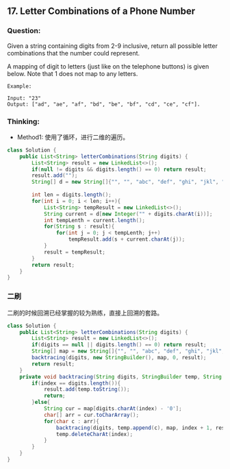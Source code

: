 ## 17. Letter Combinations of a Phone Number

### Question:
Given a string containing digits from 2-9 inclusive, return all possible letter combinations that the number could represent.

A mapping of digit to letters (just like on the telephone buttons) is given below. Note that 1 does not map to any letters.

```
Example:

Input: "23"
Output: ["ad", "ae", "af", "bd", "be", "bf", "cd", "ce", "cf"].
```

### Thinking:
* Method1: 使用了循环，进行二维的遍历。

```Java
class Solution {
    public List<String> letterCombinations(String digits) {
        List<String> result = new LinkedList<>();
        if(null != digits && digits.length() == 0) return result;
        result.add("");
        String[] d = new String[]{"", "", "abc", "def", "ghi", "jkl", "mno", "pqrs", "tuv", "wxyz"};
        
        int len = digits.length();
        for(int i = 0; i < len; i++){
            List<String> tempResult = new LinkedList<>();
            String current = d[new Integer("" + digits.charAt(i))];
            int tempLenth = current.length();
            for(String s : result){
                for(int j = 0; j < tempLenth; j++)
                    tempResult.add(s + current.charAt(j));
            }
            result = tempResult;
        }
        return result;
    }
}
```

### 二刷
二刷的时候回溯已经掌握的较为熟练，直接上回溯的套路。

```Java
class Solution {
    public List<String> letterCombinations(String digits) {
        List<String> result = new LinkedList<>();
        if(digits == null || digits.length() == 0) return result;
        String[] map = new String[]{"", "", "abc", "def", "ghi", "jkl", "mno", "pqrs", "tuv", "wxyz"};
        backtracing(digits, new StringBuilder(), map, 0, result);
        return result;
    }
    private void backtracing(String digits, StringBuilder temp, String[] map, int index, List<String> result){
        if(index == digits.length()){
            result.add(temp.toString());
            return;
        }else{
            String cur = map[digits.charAt(index) - '0'];
            char[] arr = cur.toCharArray();
            for(char c : arr){
                backtracing(digits, temp.append(c), map, index + 1, result);
                temp.deleteCharAt(index);
            }
        }
    }
}
```